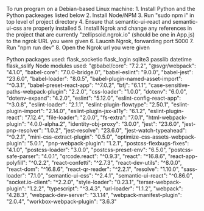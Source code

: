 To run program on a Debian-based Linux machine:
    1. Install Python and the Python packeages listed below
    2. Install Node/NPM
    3. Run "sudo npm i" in top level of project directory
    4. Ensure that semantic-ui-react and semantic-ui-css are properly installed
    5. Install Ngrok and change any references in the project that are currently "zellipsoid.ngrok.io" (should be one in App.js) to the ngrok URL you were given
    6. Laucnh Ngrok, forwarding port 5000
    7. Run "npm run dev"
    8. Open the Ngrok url you were given 

Python packages used:
    flask_socketio
    flask_login
    sqlite3
    passlib
    datetime
    flask_sslify
Node modules used:
    "@babel/core": "7.2.2",
    "@svgr/webpack": "4.1.0",
    "babel-core": "7.0.0-bridge.0",
    "babel-eslint": "9.0.0",
    "babel-jest": "23.6.0",
    "babel-loader": "8.0.5",
    "babel-plugin-named-asset-import": "^0.3.1",
    "babel-preset-react-app": "^7.0.2",
    "bfj": "6.1.1",
    "case-sensitive-paths-webpack-plugin": "2.2.0",
    "css-loader": "1.0.0",
    "dotenv": "6.0.0",
    "dotenv-expand": "4.2.0",
    "eslint": "5.12.0",
    "eslint-config-react-app": "^3.0.8",
    "eslint-loader": "2.1.1",
    "eslint-plugin-flowtype": "2.50.1",
    "eslint-plugin-import": "2.14.0",
    "eslint-plugin-jsx-a11y": "6.1.2",
    "eslint-plugin-react": "7.12.4",
    "file-loader": "2.0.0",
    "fs-extra": "7.0.1",
    "html-webpack-plugin": "4.0.0-alpha.2",
    "identity-obj-proxy": "3.0.0",
    "jest": "23.6.0",
    "jest-pnp-resolver": "1.0.2",
    "jest-resolve": "23.6.0",
    "jest-watch-typeahead": "^0.2.1",
    "mini-css-extract-plugin": "0.5.0",
    "optimize-css-assets-webpack-plugin": "5.0.1",
    "pnp-webpack-plugin": "1.2.1",
    "postcss-flexbugs-fixes": "4.1.0",
    "postcss-loader": "3.0.0",
    "postcss-preset-env": "6.5.0",
    "postcss-safe-parser": "4.0.1",
    "qrcode.react": "^0.9.3",
    "react": "^16.8.6",
    "react-app-polyfill": "^0.2.2",
    "react-confetti": "^2.7.3",
    "react-dev-utils": "^8.0.0",
    "react-dom": "^16.8.6",
    "react-qr-reader": "^2.2.1",
    "resolve": "1.10.0",
    "sass-loader": "7.1.0",
    "semantic-ui-css": "^2.4.1",
    "semantic-ui-react": "^0.86.0",
    "socket.io-client": "^2.2.0",
    "style-loader": "0.23.1",
    "terser-webpack-plugin": "1.2.2",
    "typescript": "^3.4.3",
    "url-loader": "1.1.2",
    "webpack": "4.28.3",
    "webpack-dev-server": "3.1.14",
    "webpack-manifest-plugin": "2.0.4",
    "workbox-webpack-plugin": "3.6.3"